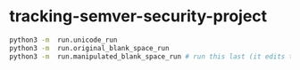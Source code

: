 # tracking-semver-security-project

```bash
python3 -m  run.unicode_run
python3 -m  run.original_blank_space_run
python3 -m  run.manipulated_blank_space_run # run this last (it edits the original file)
```